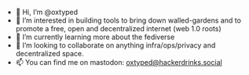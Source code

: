 - 👋 Hi, I’m @oxtyped
- 👀 I’m interested in building tools to bring down walled-gardens and to promote a free, open and decentralized internet (web 1.0 roots)
- 🌱 I’m currently learning more about the fediverse
- 💞️ I’m looking to collaborate on anything infra/ops/privacy and decentralized space. 
- 📫 You can find me on mastodon: oxtyped@hackerdrinks.social

<!---
oxtyped/oxtyped is a ✨ special ✨ repository because its `README.md` (this file) appears on your GitHub profile.
You can click the Preview link to take a look at your changes.
--->
